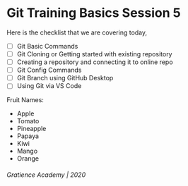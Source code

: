 # Git Training Basics Session 5
Here is the checklist that we are covering today,
- [ ] Git Basic Commands
- [ ] Git Cloning or Getting started with existing repository
- [ ] Creating a repository and connecting it to online repo
- [ ] Git Config Commands
- [ ] Git Branch using GitHub Desktop
- [ ] Using Git via VS Code

Fruit Names:
* Apple
* Tomato
* Pineapple
* Papaya
* Kiwi
* Mango
* Orange

###### Gratience Academy | 2020